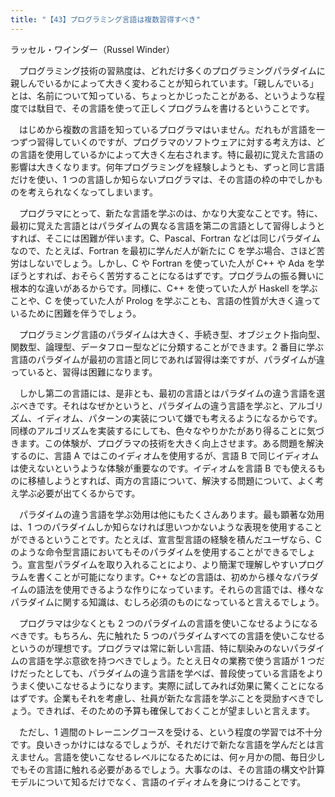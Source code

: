 ```yaml
---
title: "【43】プログラミング言語は複数習得すべき"
---
```



ラッセル・ワインダー（Russel Winder）


　プログラミング技術の習熟度は、どれだけ多くのプログラミングパラダイムに親しんでいるかによって大きく変わることが知られています。「親しんでいる」とは、名前について知っている、ちょっとかじったことがある、というような程度では駄目で、その言語を使って正しくプログラムを書けるということです。

　はじめから複数の言語を知っているプログラマはいません。だれもが言語を一つずつ習得していくのですが、プログラマのソフトウェアに対する考え方は、どの言語を使用しているかによって大きく左右されます。特に最初に覚えた言語の影響は大きくなります。何年プログラミングを経験しようとも、ずっと同じ言語だけを使い、1 つの言語しか知らないプログラマは、その言語の枠の中でしかものを考えられなくなってしまいます。

　プログラマにとって、新たな言語を学ぶのは、かなり大変なことです。特に、最初に覚えた言語とはパラダイムの異なる言語を第二の言語として習得しようとすれば、そこには困難が伴います。C、Pascal、Fortran などは同じパラダイムなので、たとえば、Fortran を最初に学んだ人が新たに C を学ぶ場合、さほど苦労はしないでしょう。しかし、C や Fortran を使っていた人が C++ や Ada を学ぼうとすれば、おそらく苦労することになるはずです。プログラムの振る舞いに根本的な違いがあるからです。同様に、C++ を使っていた人が Haskell を学ぶことや、C を使っていた人が Prolog を学ぶことも、言語の性質が大きく違っているために困難を伴うでしょう。

　プログラミング言語のパラダイムは大きく、手続き型、オブジェクト指向型、関数型、論理型、データフロー型などに分類することができます。2 番目に学ぶ言語のパラダイムが最初の言語と同じであれば習得は楽ですが、パラダイムが違っていると、習得は困難になります。

　しかし第二の言語には、是非とも、最初の言語とはパラダイムの違う言語を選ぶべきです。それはなぜかというと、パラダイムの違う言語を学ぶと、アルゴリズム、イディオム、パターンの実装について嫌でも考えるようになるからです。同様のアルゴリズムを実装するにしても、色々なやりかたがあり得ることに気づきます。この体験が、プログラマの技術を大きく向上させます。ある問題を解決するのに、言語 A ではこのイディオムを使用するが、言語 B で同じイディオムは使えないというような体験が重要なのです。イディオムを言語 B でも使えるものに移植しようとすれば、両方の言語について、解決する問題について、よく考え学ぶ必要が出てくるからです。

　パラダイムの違う言語を学ぶ効用は他にもたくさんあります。最も顕著な効用は、1 つのパラダイムしか知らなければ思いつかないような表現を使用することができるということです。たとえば、宣言型言語の経験を積んだユーザなら、C のような命令型言語においてもそのパラダイムを使用することができるでしょう。宣言型パラダイムを取り入れることにより、より簡潔で理解しやすいプログラムを書くことが可能になります。C++ などの言語は、初めから様々なパラダイムの語法を使用できるような作りになっています。それらの言語では、様々なパラダイムに関する知識は、むしろ必須のものになっていると言えるでしょう。

　プログラマは少なくとも 2 つのパラダイムの言語を使いこなせるようになるべきです。もちろん、先に触れた 5 つのパラダイムすべての言語を使いこなせるというのが理想です。プログラマは常に新しい言語、特に馴染みのないパラダイムの言語を学ぶ意欲を持つべきでしょう。たとえ日々の業務で使う言語が 1 つだけだったとしても、パラダイムの違う言語を学べば、普段使っている言語をよりうまく使いこなせるようになります。実際に試してみれば効果に驚くことになるはずです。企業もそれを考慮し、社員が新たな言語を学ぶことを奨励すべきでしょう。できれば、そのための予算も確保しておくことが望ましいと言えます。

　ただし、1 週間のトレーニングコースを受ける、という程度の学習では不十分です。良いきっかけにはなるでしょうが、それだけで新たな言語を学んだとは言えません。言語を使いこなせるレベルになるためには、何ヶ月かの間、毎日少しでもその言語に触れる必要があるでしょう。大事なのは、その言語の構文や計算モデルについて知るだけでなく、言語のイディオムを身につけることです。

